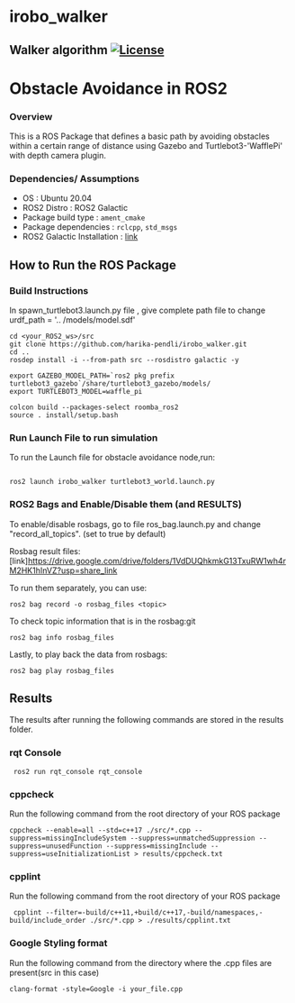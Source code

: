 # irobo_walker
Walker algorithm
[![License](https://img.shields.io/badge/License-Apache%202.0-blue.svg)](https://opensource.org/licenses/Apache-2.0)
---
# Obstacle Avoidance in ROS2

### Overview

This is a ROS Package that defines a basic path by avoiding obstacles within a certain range of distance using Gazebo and Turtlebot3-'WafflePi' with depth camera plugin.

### Dependencies/ Assumptions
- OS : Ubuntu 20.04 
- ROS2 Distro : ROS2 Galactic
- Package build type : ```ament_cmake ```
- Package dependencies : ```rclcpp```, ```std_msgs``` 
- ROS2 Galactic Installation : [link](https://docs.ros.org/en/galactic/Installation/Ubuntu-Install-Debians.html)

## How to Run the ROS Package
### Build Instructions

In spawn_turtlebot3.launch.py file , give complete path file to change urdf_path = '.. /models/model.sdf'
```
cd <your_ROS2_ws>/src
git clone https://github.com/harika-pendli/irobo_walker.git
cd ..   
rosdep install -i --from-path src --rosdistro galactic -y

export GAZEBO_MODEL_PATH=`ros2 pkg prefix turtlebot3_gazebo`/share/turtlebot3_gazebo/models/
export TURTLEBOT3_MODEL=waffle_pi

colcon build --packages-select roomba_ros2
source . install/setup.bash

```

### Run Launch File to run simulation
To run the Launch file for obstacle avoidance node,run:
```

ros2 launch irobo_walker turtlebot3_world.launch.py
```

### ROS2 Bags and Enable/Disable them (and RESULTS)

To enable/disable rosbags, go to file ros_bag.launch.py and change "record_all_topics". (set to true by default)

Rosbag result files:[link]https://drive.google.com/drive/folders/1VdDUQhkmkG13TxuRW1wh4rM2HK1hInVZ?usp=share_link

To run them separately, you can use:
```
ros2 bag record -o rosbag_files <topic>
```
To check topic information that is in the rosbag:git
```
ros2 bag info rosbag_files
```
Lastly, to play back the data from rosbags:
```
ros2 bag play rosbag_files
``` 
## Results
The results after running the following commands are stored in the results folder.

### rqt Console
```
 ros2 run rqt_console rqt_console

```
### cppcheck
Run the following command from the root directory of your ROS package
```
cppcheck --enable=all --std=c++17 ./src/*.cpp --suppress=missingIncludeSystem --suppress=unmatchedSuppression --suppress=unusedFunction --suppress=missingInclude --suppress=useInitializationList > results/cppcheck.txt
```
### cpplint
Run the following command from the root directory of your ROS package
```
 cpplint --filter=-build/c++11,+build/c++17,-build/namespaces,-build/include_order ./src/*.cpp > ./results/cpplint.txt
```
### Google Styling format
Run the following command from the directory where the .cpp files are present(src in this case)
```
clang-format -style=Google -i your_file.cpp
```
